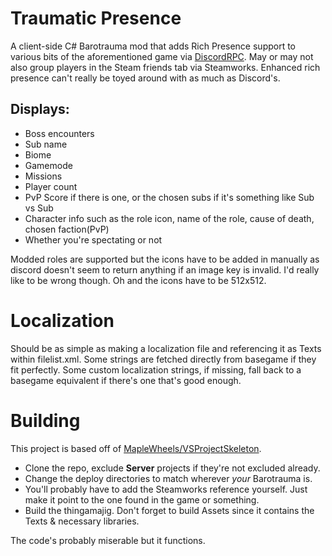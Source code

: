# Traumatic Presence

A client-side C# Barotrauma mod that adds Rich Presence support to various bits of the aforementioned game via [DiscordRPC](https://github.com/Lachee/discord-rpc-csharp).
May or may not also group players in the Steam friends tab via Steamworks. Enhanced rich presence can't really be toyed around with as much as Discord's.
## Displays:
- Boss encounters
- Sub name
- Biome
- Gamemode
- Missions
- Player count
- PvP Score if there is one, or the chosen subs if it's something like Sub vs Sub
- Character info such as the role icon, name of the role, cause of death, chosen faction(PvP)
- Whether you're spectating or not

Modded roles are supported but the icons have to be added in manually as discord doesn't seem to return anything if an image key is invalid. I'd really like to be wrong though. Oh and the icons have to be 512x512.

# Localization
Should be as simple as making a localization file and referencing it as Texts within filelist.xml. Some strings are fetched directly from basegame if they fit perfectly.
Some custom localization strings, if missing, fall back to a basegame equivalent if there's one that's good enough.
# Building
This project is based off of [MapleWheels/VSProjectSkeleton](https://github.com/MapleWheels/VSProjectSkeleton).
- Clone the repo, exclude **Server** projects if they're not excluded already.
- Change the deploy directories to match wherever *your* Barotrauma is.
- You'll probably have to add the Steamworks reference yourself. Just make it point to the one found in the game or something.
- Build the thingamajig. Don't forget to build Assets since it contains the Texts & necessary libraries.

The code's probably miserable but it functions.